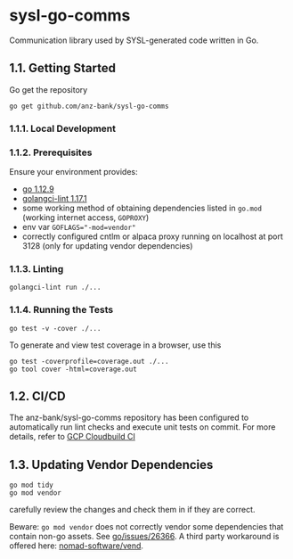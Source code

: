 # sysl-go-comms

Communication library used by SYSL-generated code written in Go.

## 1.1. Getting Started

Go get the repository

    go get github.com/anz-bank/sysl-go-comms

### 1.1.1. Local Development

### 1.1.2. Prerequisites

Ensure your environment provides:

- [go 1.12.9](https://golang.org/)
- [golangci-lint 1.17.1](https://github.com/golangci/golangci-lint)
- some working method of obtaining dependencies listed in `go.mod` (working internet access, `GOPROXY`)
- env var `GOFLAGS="-mod=vendor"`
- correctly configured cntlm or alpaca proxy running on localhost at port 3128 (only for updating vendor dependencies)

### 1.1.3. Linting
    golangci-lint run ./...

### 1.1.4. Running the Tests
    go test -v -cover ./...

To generate and view test coverage in a browser, use this

    go test -coverprofile=coverage.out ./...
    go tool cover -html=coverage.out


## 1.2. CI/CD

The anz-bank/sysl-go-comms repository has been configured to automatically run lint checks and execute unit tests on commit. For more details, refer to [GCP Cloudbuild CI](docs/README-GCP-CLOUDBUILD-CI.md)

## 1.3. Updating Vendor Dependencies

    go mod tidy
    go mod vendor

carefully review the changes and check them in if they are correct.

Beware: `go mod vendor` does not correctly vendor some dependencies that contain non-go assets. See [go/issues/26366](https://github.com/golang/go/issues/26366). A third party workaround is offered here: [nomad-software/vend](https://github.com/nomad-software/vend).

